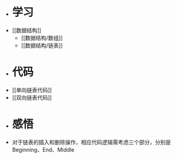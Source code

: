 - # 学习
- [[数据结构]]
	- [[数据结构/数组]]
	- [[数据结构/链表]]
- # 代码
- [[单向链表代码]]
- [[双向链表代码]]
- # 感悟
- 对于链表的插入和删除操作，相应代码逻辑需考虑三个部分，分别是Beginning、End、Middle